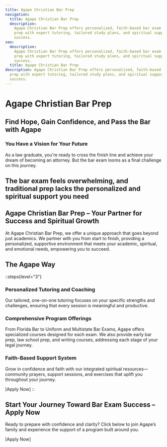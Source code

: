 ```yaml
---
title: Agape Christian Bar Prep
navigation:
  title: Agape Christian Bar Prep
  description:
    Agape Christian Bar Prep offers personalized, faith-based bar exam
    prep with expert tutoring, tailored study plans, and spiritual support for
    success.
seo:
  description:
    Agape Christian Bar Prep offers personalized, faith-based bar exam
    prep with expert tutoring, tailored study plans, and spiritual support for
    success.
  title: Agape Christian Bar Prep
description: Agape Christian Bar Prep offers personalized, faith-based bar exam
  prep with expert tutoring, tailored study plans, and spiritual support for
  success.
---
```


# Agape Christian Bar Prep

## Find Hope, Gain Confidence, and Pass the Bar with Agape

### **You Have a Vision for Your Future**

As a law graduate, you're ready to cross the finish line and achieve your dream of becoming an attorney. But the bar exam looms as a final challenge on this journey.

## The bar exam feels overwhelming, and traditional prep lacks the personalized and spiritual support you need

## Agape Christian Bar Prep – Your Partner for Success and Spiritual Growth

At Agape Christian Bar Prep, we offer a unique approach that goes beyond just academics. We partner with you from start to finish, providing a personalized, supportive environment that meets your academic, spiritual, and emotional needs, empowering you to succeed.

## The Agape Way

::steps{level="3"}

### Personalized Tutoring and Coaching

Our tailored, one-on-one tutoring focuses on your specific strengths and challenges, ensuring that every session is meaningful and productive.

### Comprehensive Program Offerings

From Florida Bar to Uniform and Multistate Bar Exams, Agape offers specialized courses designed for each exam. We also provide early bar prep, law school prep, and writing courses, addressing each stage of your legal journey.

### Faith-Based Support System

Grow in confidence and faith with our integrated spiritual resources—community prayers, support sessions, and exercises that uplift you throughout your journey.

\[Apply Now]
::

## Start Your Journey Toward Bar Exam Success – Apply Now

Ready to prepare with confidence and clarity? Click below to join Agape’s family and experience the support of a program built around you.

\[Apply Now]
